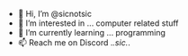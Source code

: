 - 👋 Hi, I’m @sicnotsic
- 👀 I’m interested in ... computer related stuff
- 🌱 I’m currently learning ... programming
- 📫 Reach me on Discord ._.sic._.

<!---
sicnotsic/sicnotsic is a ✨ special ✨ repository because its `README.md` (this file) appears on your GitHub profile.
You can click the Preview link to take a look at your changes.
--->
